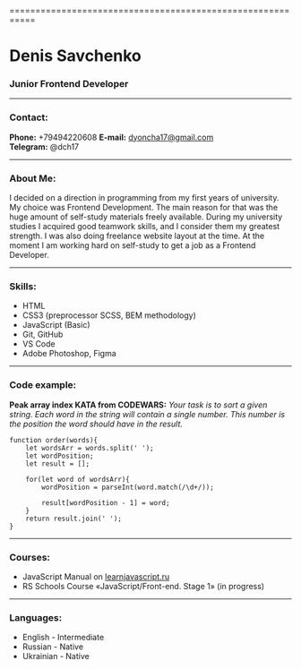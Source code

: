 ===========================================================

# Denis Savchenko

### Junior Frontend Developer

---

### Contact:

**Phone:** +79494220608
**E-mail:** dyoncha17@gmail.com  
**Telegram:** @dch17

---

### About Me:

I decided on a direction in programming from my first years of university. My choice was Frontend Development. The main reason for that was the huge amount of self-study materials freely available.
During my university studies I acquired good teamwork skills, and I consider them my greatest strength. I was also doing freelance website layout at the time.
At the moment I am working hard on self-study to get a job as a Frontend Developer.

---

### Skills:

- HTML
- CSS3 (preprocessor SCSS, BEM methodology)
- JavaScript (Basic)
- Git, GitHub
- VS Code
- Adobe Photoshop, Figma

---

### Code example:

**Peak array index KATA from CODEWARS:** _Your task is to sort a given string. Each word in the string will contain a single number. This number is the position the word should have in the result._

    function order(words){
        let wordsArr = words.split(' ');
        let wordPosition;
        let result = [];

        for(let word of wordsArr){
            wordPosition = parseInt(word.match(/\d+/));

            result[wordPosition - 1] = word;
        }
        return result.join(' ');
    }

---

### Courses:

- JavaScript Manual on [learnjavascript.ru](https://learn.javascript.ru/)
- RS Schools Course «JavaScript/Front-end. Stage 1» (in progress)

---

### Languages:

- English - Intermediate
- Russian - Native
- Ukrainian - Native
